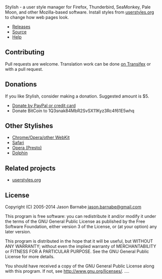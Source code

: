 Stylish - a user style manager for Firefox, Thunderbird, SeaMonkey, Pale Moon, and other Mozilla-based software. Install styles from [userstyles.org](https://userstyles.org/) to change how web pages look.

* [Releases](https://addons.mozilla.org/en-US/firefox/addon/stylish/)
* [Source](https://github.com/JasonBarnabe/stylish)
* [Help](https://userstyles.org/help/stylish_firefox)

Contributing
------------

Pull requests are welcome. Translation work can be done [on Transifex](https://www.transifex.com/projects/p/stylish/) or with a pull request.

Donations
---------

If you like Stylish, consider making a donation. Suggested amount is $5.

* [Donate by PayPal or credit card](https://www.paypal.com/cgi-bin/webscr?cmd=_donations&business=jason.barnabe@gmail.com&item_name=Contribution+for+Stylish)
* Donate BitCoin to 1Q3snak84MbR2SvSX11Kyz3Rc4f61E5whq

Other Stylishes
---------------

* [Chrome/Opera/other WebKit](https://github.com/JasonBarnabe/stylish-chrome)
* [Safari](https://github.com/350d/stylish)
* [Opera (Presto)](https://github.com/gera2ld/Stylish-oex)
* [Dolphin](https://github.com/Pmmlabs/StylishForDolphin)

Related projects
-----------------

 * [userstyles.org](https://github.com/JasonBarnabe/userstyles)

License
-------

Copyright (C) 2005-2014 Jason Barnabe <jason.barnabe@gmail.com>

This program is free software: you can redistribute it and/or modify
it under the terms of the GNU General Public License as published by
the Free Software Foundation, either version 3 of the License, or
(at your option) any later version.

This program is distributed in the hope that it will be useful,
but WITHOUT ANY WARRANTY; without even the implied warranty of
MERCHANTABILITY or FITNESS FOR A PARTICULAR PURPOSE.  See the
GNU General Public License for more details.

You should have received a copy of the GNU General Public License
along with this program.  If not, see <http://www.gnu.org/licenses/>.
....
